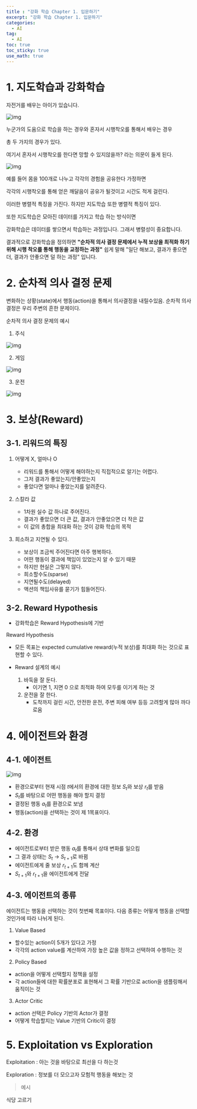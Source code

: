 ```yaml
---
title : "강화 학습 Chapter 1. 입문하기"
excerpt: "강화 학습 Chapter 1. 입문하기"
categories:
  - AI
tag:
  - AI
toc: true
toc_sticky: true
use_math: true
---
```


# 1. 지도학습과 강화학습

자전거를 배우는 아이가 있습니다.

![img]({{site.url}}/assets/images/2023-06-02-RL1/image_1.png)

누군가의 도움으로 학습을 하는 경우와 혼자서 시행착오를 통해서 배우는 경우

총 두 가지의 경우가 있다.

여기서 혼자서 시행착오를 한다면 망할 수 있지않을까? 라는 의문이 들게 된다.

![img]({{site.url}}/assets/images/2023-06-02-RL1/image_2.png)

예를 들어 몸을 100개로 나누고 각각의 경험을 공유한다 가정하면

각각의 시행착오를 통해 얻은 깨달음이 공유가 될것이고 시간도 적게 걸린다.

이러한 병렬적 특징을 가진다. 하지만 지도학습 또한 병렬적 특징이 있다.

또한 지도학습은 모아진 데이터를 가지고 학습 하는 방식이면

강화학습은 데이터를 쌓으면서 학습하는 과정입니다. 그래서 병렬성이 중요합니다.

결과적으로 강화학습을 정의하면 **"순차적 의사 결정 문제에서 누적 보상을 최적화 하기 위해 시행 착오를 통해 행동을 교정하는 과정"**
쉽게 말해 "일단 해보고, 결과가 좋으면 더, 결과가 안좋으면 덜 하는 과정" 입니다.

# 2. 순차적 의사 결정 문제

변화하는 상황(state)에서 행동(action)을 통해서 의사결정을 내릴수있음.
순차적 의사 결정은 우리 주변의 흔한 문제이다.

순차적 의사 결정 문제의 예시
1. 주식

![img]({{site.url}}/assets/images/2023-06-02-RL1/image_3.png)

2. 게임

![img]({{site.url}}/assets/images/2023-06-02-RL1/image_4.png)

3. 운전

![img]({{site.url}}/assets/images/2023-06-02-RL1/image_5.png)

# 3. 보상(Reward)

## 3-1. 리워드의 특징
1. 어떻게 X, 얼마나 O
    - 리워드를 통해서 어떻게 해야하는지 직접적으로 알기는 어렵다.
    - 그저 결과가 좋았는지/안좋았는지
    - 좋았다면 얼마나 좋았는지를 알려준다.

2. 스칼라 값
    - 1차원 실수 값 하나로 주어진다.
    - 결과가 좋았으면 더 큰 값, 결과가 안좋았으면 더 작은 값
    - 이 값의 총합을 최대화 하는 것이 강화 학습의 목적

3. 희소하고 지연될 수 있다.
    - 보상이 조금씩 주어진다면 아주 행복하다.
    - 어떤 행동이 결과에 책임이 있었는지 알 수 있기 때문
    - 하지만 현실은 그렇지 않다.
    - 희소할수도(sparse)
    - 지연될수도(delayed)
    - 액션의 책임사유를 묻기가 힘들어진다.

## 3-2. Reward Hypothesis
- 강화학습은 Reward Hypothesis에 기반

Reward Hypothesis
- 모든 목표는 expected cumulative reward(누적 보상)를 최대화 하는 것으로 표현할 수 있다.


- Reward 설계의 예시
    1. 바둑을 잘 둔다.
        - 이기면 1, 지면 0 으로 최적화 하여 모두를 이기게 하는 것
    2. 운전을 잘 한다.
        - 도착까지 걸린 시간, 안전한 운전, 주변 피해 여부 등등 고려할게 많아 까다로움

# 4. 에이전트와 환경
## 4-1. 에이전트

![img]({{site.url}}/assets/images/2023-06-02-RL1/image_6.png)

- 환경으로부터 현재 시점 $t$에서의 환경에 대한 정보 $S_t$와 보상 $r_t$를 받음
- $S_t$를 바탕으로 어떤 행동을 해야 할지 결정
- 결정된 행동 $a_t$를 환경으로 보냄
- 행동(action)을 선택하는 것이 제 1목표이다.

## 4-2. 환경

- 에이전트로부터 받은 행동 $a_t$를 통해서 상태 변화를 일으킴
- 그 결과 상태는 $S_t$ -> $S_{t+1}$로 바뀜
- 에이전트에게 줄 보상 $r_{t+1}$도 함께 계산
- $S_{t+1}$와 $r_{t+1}$을 에이전트에게 전달

## 4-3. 에이전트의 종류
에이전트는 행동을 선택하는 것이 첫번째 목표이다. 다음 종류는 어떻게 행동을 선택할것인가에 따라 나뉘게 된다.

1. Value Based
- 할수있는 action이 5개가 있다고 가정
- 각각의 action value를 계산하여 가장 높은 값을 정하고 선택하여 수행하는 것

2. Policy Based
- action을 어떻게 선택할지 정책을 설정
- 각 action들에 대한 확률분포로 표현해서 그 확률 기반으로 action을 샘플링해서 움직이는 것

3. Actor Critic
- action 선택은 Policy 기반의 Actor가 결정
- 어떻게 학습할지는 Value 기반의 Critic이 결정

# 5. Exploitation vs Exploration

Exploitation : 아는 것을 바탕으로 최선을 다 하는것

Exploration : 정보를 더 모으고자 모험적 행동을 해보는 것

>예시

식당 고르기